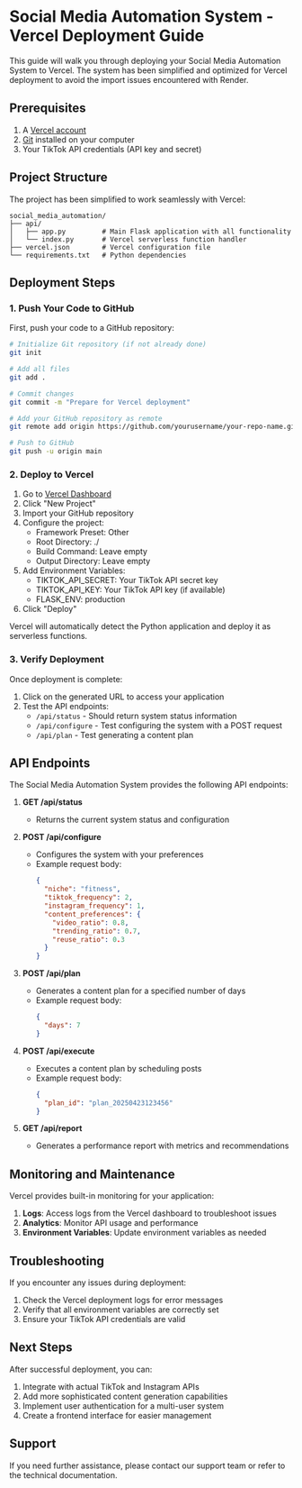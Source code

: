# Social Media Automation System - Vercel Deployment Guide

This guide will walk you through deploying your Social Media Automation System to Vercel. The system has been simplified and optimized for Vercel deployment to avoid the import issues encountered with Render.

## Prerequisites

1. A [Vercel account](https://vercel.com/signup)
2. [Git](https://git-scm.com/downloads) installed on your computer
3. Your TikTok API credentials (API key and secret)

## Project Structure

The project has been simplified to work seamlessly with Vercel:

```
social_media_automation/
├── api/
│   ├── app.py         # Main Flask application with all functionality
│   └── index.py       # Vercel serverless function handler
├── vercel.json        # Vercel configuration file
└── requirements.txt   # Python dependencies
```

## Deployment Steps

### 1. Push Your Code to GitHub

First, push your code to a GitHub repository:

```bash
# Initialize Git repository (if not already done)
git init

# Add all files
git add .

# Commit changes
git commit -m "Prepare for Vercel deployment"

# Add your GitHub repository as remote
git remote add origin https://github.com/yourusername/your-repo-name.git

# Push to GitHub
git push -u origin main
```

### 2. Deploy to Vercel

1. Go to [Vercel Dashboard](https://vercel.com/dashboard)
2. Click "New Project"
3. Import your GitHub repository
4. Configure the project:
   - Framework Preset: Other
   - Root Directory: ./
   - Build Command: Leave empty
   - Output Directory: Leave empty
5. Add Environment Variables:
   - TIKTOK_API_SECRET: Your TikTok API secret key
   - TIKTOK_API_KEY: Your TikTok API key (if available)
   - FLASK_ENV: production
6. Click "Deploy"

Vercel will automatically detect the Python application and deploy it as serverless functions.

### 3. Verify Deployment

Once deployment is complete:

1. Click on the generated URL to access your application
2. Test the API endpoints:
   - `/api/status` - Should return system status information
   - `/api/configure` - Test configuring the system with a POST request
   - `/api/plan` - Test generating a content plan

## API Endpoints

The Social Media Automation System provides the following API endpoints:

1. **GET /api/status**
   - Returns the current system status and configuration

2. **POST /api/configure**
   - Configures the system with your preferences
   - Example request body:
     ```json
     {
       "niche": "fitness",
       "tiktok_frequency": 2,
       "instagram_frequency": 1,
       "content_preferences": {
         "video_ratio": 0.8,
         "trending_ratio": 0.7,
         "reuse_ratio": 0.3
       }
     }
     ```

3. **POST /api/plan**
   - Generates a content plan for a specified number of days
   - Example request body:
     ```json
     {
       "days": 7
     }
     ```

4. **POST /api/execute**
   - Executes a content plan by scheduling posts
   - Example request body:
     ```json
     {
       "plan_id": "plan_20250423123456"
     }
     ```

5. **GET /api/report**
   - Generates a performance report with metrics and recommendations

## Monitoring and Maintenance

Vercel provides built-in monitoring for your application:

1. **Logs**: Access logs from the Vercel dashboard to troubleshoot issues
2. **Analytics**: Monitor API usage and performance
3. **Environment Variables**: Update environment variables as needed

## Troubleshooting

If you encounter any issues during deployment:

1. Check the Vercel deployment logs for error messages
2. Verify that all environment variables are correctly set
3. Ensure your TikTok API credentials are valid

## Next Steps

After successful deployment, you can:

1. Integrate with actual TikTok and Instagram APIs
2. Add more sophisticated content generation capabilities
3. Implement user authentication for a multi-user system
4. Create a frontend interface for easier management

## Support

If you need further assistance, please contact our support team or refer to the technical documentation.
